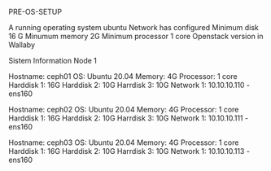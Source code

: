 PRE-OS-SETUP

A running operating system ubuntu
Network has configured
Minimum disk 16 G
Minumum memory 2G
Minimum processor 1 core
Openstack version in Wallaby

Sistem Information Node 1

Hostname: ceph01
OS: Ubuntu 20.04
Memory: 4G
Processor: 1 core
Harddisk 1: 16G
Harddisk 2: 10G
Harrdisk 3: 10G
Network 1: 10.10.10.110 - ens160

Hostname: ceph02
OS: Ubuntu 20.04
Memory: 4G
Processor: 1 core
Harddisk 1: 16G
Harddisk 2: 10G
Harrdisk 3: 10G
Network 1: 10.10.10.111 - ens160

Hostname: ceph03
OS: Ubuntu 20.04
Memory: 4G
Processor: 1 core
Harddisk 1: 16G
Harddisk 2: 10G
Harrdisk 3: 10G
Network 1: 10.10.10.113 - ens160

